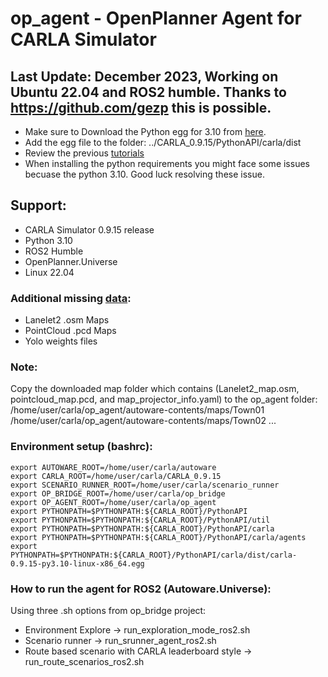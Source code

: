 # op_agent - OpenPlanner Agent for CARLA Simulator

## Last Update: December 2023, Working on Ubuntu 22.04 and ROS2 humble. Thanks to https://github.com/gezp this is possible. 
- Make sure to Download the Python egg for 3.10 from [here](https://github.com/gezp/carla_ros/releases/tag/carla-0.9.15-ubuntu-22.04). 
- Add the egg file to the folder: ../CARLA_0.9.15/PythonAPI/carla/dist
- Review the previous [tutorials](https://github.com/orgs/autowarefoundation/discussions/2828)
- When installing the python requirements you might face some issues becuase the python 3.10. Good luck resolving these issue. 

## Support: 
- CARLA Simulator 0.9.15 release 
- Python 3.10 
- ROS2 Humble
- OpenPlanner.Universe
- Linux 22.04

### Additional missing [data](https://drive.google.com/drive/folders/1Or0CMS08AW8XvJtzzR8TfhqdY9MMUBpS?usp=sharing): 
- Lanelet2 .osm Maps
- PointCloud .pcd Maps 
- Yolo weights files

### Note: 
Copy the downloaded map folder which contains (Lanelet2_map.osm, pointcloud_map.pcd, and map_projector_info.yaml) to the op_agent folder: 
/home/user/carla/op_agent/autoware-contents/maps/Town01
/home/user/carla/op_agent/autoware-contents/maps/Town02
... 

### Environment setup (bashrc): 
```
export AUTOWARE_ROOT=/home/user/carla/autoware
export CARLA_ROOT=/home/user/carla/CARLA_0.9.15
export SCENARIO_RUNNER_ROOT=/home/user/carla/scenario_runner
export OP_BRIDGE_ROOT=/home/user/carla/op_bridge
export OP_AGENT_ROOT=/home/user/carla/op_agent
export PYTHONPATH=$PYTHONPATH:${CARLA_ROOT}/PythonAPI
export PYTHONPATH=$PYTHONPATH:${CARLA_ROOT}/PythonAPI/util
export PYTHONPATH=$PYTHONPATH:${CARLA_ROOT}/PythonAPI/carla
export PYTHONPATH=$PYTHONPATH:${CARLA_ROOT}/PythonAPI/carla/agents
export PYTHONPATH=$PYTHONPATH:${CARLA_ROOT}/PythonAPI/carla/dist/carla-0.9.15-py3.10-linux-x86_64.egg
```

### How to run the agent for ROS2 (Autoware.Universe): 
Using three .sh options from op_bridge project: 
- Environment Explore -> run_exploration_mode_ros2.sh
- Scenario runner -> run_srunner_agent_ros2.sh 
- Route based scenario with CARLA leaderboard style -> run_route_scenarios_ros2.sh 
